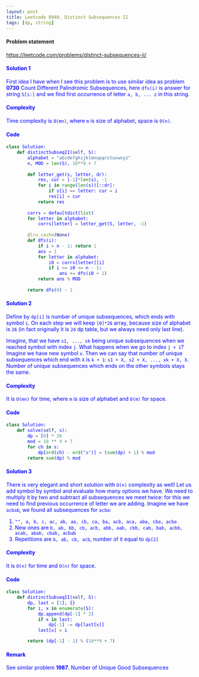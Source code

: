 ```yaml
---
layout: post
title: Leetcode 0940. Distinct Subsequences II
tags: [dp, string]
---
```


#### Problem statement

<a href="https://leetcode.com/problems/distinct-subsequences-ii/"> <font color = blue>https://leetcode.com/problems/distinct-subsequences-ii/

#### Solution 1
First idea I have when I see this problem is to use similar idea as problem **0730** Count Different Palindromic Subsequences, here `dfs(i)` is answer for string `S[i:]` and we find first occurrence of letter `a, b, ... z` in this string. 

#### Complexity
Time complexity is `O(mn)`, where `m` is size of alphabet, space is `O(n)`.

#### Code
```python
class Solution:
    def distinctSubseqII(self, S):
        alphabet = "abcdefghijklmnopqrstuvwxyz"
        n, MOD = len(S), 10**9 + 7
        
        def letter_get(s, letter, dr):
            res, cur = [-1]*len(s), -1
            for i in range(len(s))[::dr]:
                if s[i] == letter: cur = i
                res[i] = cur
            return res
        
        corrs = defaultdict(list)
        for letter in alphabet:
            corrs[letter] = letter_get(S, letter, -1)
        
        @lru_cache(None)
        def dfs(i):
            if i > n - 1: return 1
            ans = 1
            for letter in alphabet:
                i0 = corrs[letter][i]
                if i <= i0 <= n - 1:
                    ans += dfs(i0 + 1)
            return ans % MOD
                    
        return dfs(0) - 1
```

#### Solution 2
Define by `dp[i]` is number of unique subsequences, which ends with symbol `i`. On each step we will keep `[0]*26` array, because size of alphabet is `26` (in fact originally it is `2d` dp table, but we always need only last line). 

Imagine, that we have `s1, ..., sk` being unique subsequences when we reached symbol with index `j`. What happens when we go to index `j + 1`? Imagine we have new symbol `x`. Then we can say that number of unique subsequences which end with `X` is `k + 1`: `s1 + X, s2 + X, ..., xk + X, X`. Number of unique subsequences which ends on the other symbols stays the same.

#### Complexity
It is `O(mn)` for time, where `m` is size of alphabet and `O(m)` for space.

#### Code
```python
class Solution:
    def solve(self, s):
        dp = [0] * 26
        mod = 10 ** 9 + 7
        for ch in s:
            dp[ord(ch) - ord("a")] = (sum(dp) + 1) % mod
        return sum(dp) % mod
```
#### Solution 3
There is very elegant and short solution with `O(n)` complexity as well! Let us add symbol by symbol and evaluate how many options we have. We need to multiply it by two and subtract all subsequences we meet twice: for this we need to find previous occurrence of letter we are adding. Imagine we have `acbab`, we found all subsequences for `acba`:

1. `"", a, b, c, ac, ab, aa, cb, ca, ba, acb, aca, aba, cba, acba`
2. New ones are `b, ab, bb, cb, acb, abb, aab, cbb, cab, bab, acbb, acab, abab, cbab, acbab`
3. Repetitions are `b, ab, cb, acb`, number of it equal to `dp[2]`

#### Complexity
It is `O(n)` for time and `O(n)` for space.

#### Code
```python
class Solution:
    def distinctSubseqII(self, S):
        dp, last = [1], {}
        for i, x in enumerate(S):
            dp.append(dp[-1] * 2)
            if x in last:
                dp[-1] -= dp[last[x]]
            last[x] = i

        return (dp[-1] - 1) % (10**9 + 7)
```

#### Remark
See similar problem **1987**. Number of Unique Good Subsequences

